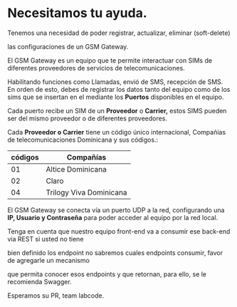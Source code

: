 # Necesitamos  tu ayuda.



Tenemos  una necesidad de poder  registrar, actualizar, eliminar (soft-delete)  

las configuraciones de  un  GSM Gateway.

El GSM Gateway es un equipo que te permite interactuar con SIMs de diferentes proveedores de servicios de telecomunicaciones. 

Habilitando funciones como Llamadas, envió de SMS, recepción de SMS. En orden de esto, debes de registrar los datos tanto del equipo como de los sims que se insertan en el mediante los **Puertos** disponibles en el equipo.

 Cada puerto recibe un SIM de un **Proveedor** o **Carrier,** estos SIMS pueden ser del mismo proveedor o de diferentes proveedores.

Cada **Proveedor o Carrier** tiene un código único internacional,
Compañías de telecomunicaciones Dominicana y sus códigos.:

| **códigos** |**Compañías**       |
| ------ |--------------------------- |
| 01 |Altice Dominicana               |
| 02 |Claro                  |
| 04 |Trilogy Viva Dominicana |



El GSM Gateway se conecta vía un puerto UDP a la red, configurando una **IP, Usuario y Contraseña** para poder acceder al equipo por la red local.



Tenga en cuenta que nuestro equipo front-end  va a consumir ese back-end via REST si usted no tiene 

bien definido los endpoint  no sabremos cuales endpoints consumir, favor de  agregarle  un mecanismo 

que permita  conocer esos endpoints y que retornan, para ello, se le recomienda Swagger.



Esperamos su PR, 
team labcode.





  



  
